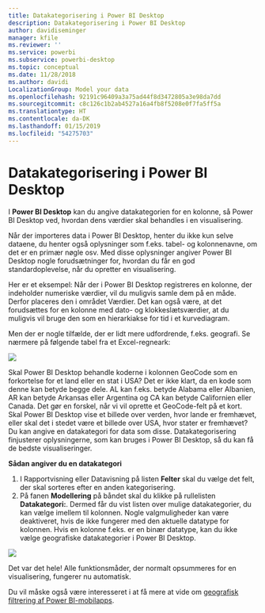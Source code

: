 ```yaml
---
title: Datakategorisering i Power BI Desktop
description: Datakategorisering i Power BI Desktop
author: davidiseminger
manager: kfile
ms.reviewer: ''
ms.service: powerbi
ms.subservice: powerbi-desktop
ms.topic: conceptual
ms.date: 11/28/2018
ms.author: davidi
LocalizationGroup: Model your data
ms.openlocfilehash: 92191c96409a3a75ad44f8d3472805a3e98da7dd
ms.sourcegitcommit: c8c126c1b2ab4527a16a4fb8f5208e0f7fa5ff5a
ms.translationtype: HT
ms.contentlocale: da-DK
ms.lasthandoff: 01/15/2019
ms.locfileid: "54275703"
---
```

# <a name="data-categorization-in-power-bi-desktop"></a>Datakategorisering i Power BI Desktop
I **Power BI Desktop** kan du angive datakategorien for en kolonne, så Power BI Desktop ved, hvordan dens værdier skal behandles i en visualisering.

Når der importeres data i Power BI Desktop, henter du ikke kun selve dataene, du henter også oplysninger som f.eks. tabel- og kolonnenavne, om det er en primær nøgle osv.  Med disse oplysninger angiver Power BI Desktop nogle forudsætninger for, hvordan du får en god standardoplevelse, når du opretter en visualisering. 

Her er et eksempel: Når der i Power BI Desktop registreres en kolonne, der indeholder numeriske værdier, vil du muligvis samle dem på en måde. Derfor placeres den i området Værdier. Det kan også være, at det forudsættes for en kolonne med dato- og klokkeslætsværdier, at du muligvis vil bruge den som en hierarkiakse for tid i et kurvediagram.

Men der er nogle tilfælde, der er lidt mere udfordrende, f.eks. geografi. Se nærmere på følgende tabel fra et Excel-regneark:

![](media/desktop-data-categorization/datacategorizationtable.png)

Skal Power BI Desktop behandle koderne i kolonnen GeoCode som en forkortelse for et land eller en stat i USA?  Det er ikke klart, da en kode som denne kan betyde begge dele.  AL kan f.eks. betyde Alabama eller Albanien, AR kan betyde Arkansas eller Argentina og CA kan betyde Californien eller Canada. Det gør en forskel, når vi vil oprette et GeoCode-felt på et kort.  Skal Power BI Desktop vise et billede over verden, hvor lande er fremhævet, eller skal det i stedet være et billede over USA, hvor stater er fremhævet?  Du kan angive en datakategori for data som disse. Datakategorisering finjusterer oplysningerne, som kan bruges i Power BI Desktop, så du kan få de bedste visualiseringer.  

**Sådan angiver du en datakategori**

1. I Rapportvisning eller Datavisning på listen **Felter** skal du vælge det felt, der skal sorteres efter en anden kategorisering.
2. På fanen **Modellering** på båndet skal du klikke på rullelisten **Datakategori:**.  Dermed får du vist listen over mulige datakategorier, du kan vælge imellem til kolonnen.  Nogle valgmuligheder kan være deaktiveret, hvis de ikke fungerer med den aktuelle datatype for kolonnen.  Hvis en kolonne f.eks. er en binær datatype, kan du ikke vælge geografiske datakategorier i Power BI Desktop. 

![](media/desktop-data-categorization/datacategorization.gif)

Det var det hele!  Alle funktionsmåder, der normalt opsummeres for en visualisering, fungerer nu automatisk.  

Du vil måske også være interesseret i at få mere at vide om [geografisk filtrering af Power BI-mobilapps](desktop-mobile-geofiltering.md).

